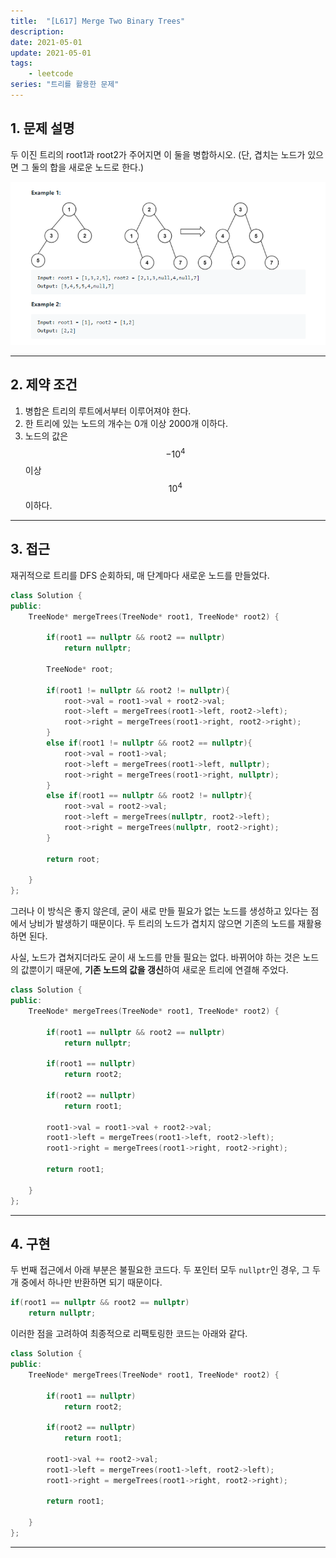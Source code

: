 ```yaml
---
title:  "[L617] Merge Two Binary Trees"
description:
date: 2021-05-01
update: 2021-05-01
tags:
    - leetcode
series: "트리를 활용한 문제"
---
```


## 1. 문제 설명

두 이진 트리의 root1과 root2가 주어지면 이 둘을 병합하시오. (단, 겹치는 노드가 있으면 그 둘의 합을 새로운 노드로 한다.)

![두 이진 트리의 병합 예시](examples.png)

-----

## 2. 제약 조건

1. 병합은 트리의 루트에서부터 이루어져야 한다.
2. 한 트리에 있는 노드의 개수는 0개 이상 2000개 이하다.
3. 노드의 값은 $$-10^4$$ 이상 $$10^4$$ 이하다.

-----
## 3. 접근


재귀적으로 트리를 DFS 순회하되, 매 단계마다 새로운 노드를 만들었다.

```cpp
class Solution {
public:
    TreeNode* mergeTrees(TreeNode* root1, TreeNode* root2) {
        
        if(root1 == nullptr && root2 == nullptr)
            return nullptr;
        
        TreeNode* root;
        
        if(root1 != nullptr && root2 != nullptr){
            root->val = root1->val + root2->val;
            root->left = mergeTrees(root1->left, root2->left);
            root->right = mergeTrees(root1->right, root2->right);
        }
        else if(root1 != nullptr && root2 == nullptr){
            root->val = root1->val;
            root->left = mergeTrees(root1->left, nullptr);
            root->right = mergeTrees(root1->right, nullptr);
        }
        else if(root1 == nullptr && root2 != nullptr){
            root->val = root2->val;
            root->left = mergeTrees(nullptr, root2->left);
            root->right = mergeTrees(nullptr, root2->right);
        }
        
        return root;
    
    }
};
```

그러나 이 방식은 좋지 않은데, 굳이 새로 만들 필요가 없는 노드를 생성하고 있다는 점에서 낭비가 발생하기 때문이다. 두 트리의 노드가 겹치지 않으면 기존의 노드를 재활용하면 된다. 

사실, 노드가 겹쳐지더라도 굳이 새 노드를 만들 필요는 없다. 바뀌어야 하는 것은 노드의 값뿐이기 때문에, **기존 노드의 값을 갱신**하여 새로운 트리에 연결해 주었다.

```cpp
class Solution {
public:
    TreeNode* mergeTrees(TreeNode* root1, TreeNode* root2) {
        
        if(root1 == nullptr && root2 == nullptr)
            return nullptr;
        
        if(root1 == nullptr)
            return root2;
        
        if(root2 == nullptr)
            return root1;
        
        root1->val = root1->val + root2->val;
        root1->left = mergeTrees(root1->left, root2->left);
        root1->right = mergeTrees(root1->right, root2->right);
        
        return root1;
    
    }
};
```

-----

## 4. 구현

두 번째 접근에서 아래 부분은 불필요한 코드다. 두 포인터 모두 `nullptr`인 경우, 그 두 개 중에서 하나만 반환하면 되기 때문이다.

```cpp
if(root1 == nullptr && root2 == nullptr)
    return nullptr;
```

이러한 점을 고려하여 최종적으로 리팩토링한 코드는 아래와 같다.

```cpp
class Solution {
public:
    TreeNode* mergeTrees(TreeNode* root1, TreeNode* root2) {
        
        if(root1 == nullptr)
            return root2;
        
        if(root2 == nullptr)
            return root1;
        
        root1->val += root2->val;
        root1->left = mergeTrees(root1->left, root2->left);
        root1->right = mergeTrees(root1->right, root2->right);
        
        return root1;
    
    }
};
```
-----